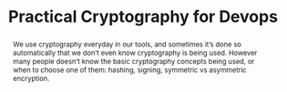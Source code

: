 ---
slug: ely-alvarado
name: Ely Alvarado
position: CTO
company: Happy the App
twitter: elyalvarado
photo: ely-alvarado.png
title: Practical Cryptography for Devops
abstract: "We use cryptography everyday in our tools, and sometimes it’s done so automatically that we don’t even know cryptography is being used. However many people doesn’t know the basic cryptography concepts being used, or when to choose one of them: hashing, signing, symmetric vs asymmetric encryption."
---
